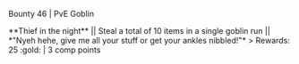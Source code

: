 Bounty 46 \| PvE Goblin

\*\*Thief in the night\*\* \|\| Steal a total of 10 items in a single
goblin run \|\| \*\"Nyeh hehe, give me all your stuff or get your ankles
nibbled!\"\* \> Rewards: 25 :gold: \| 3 comp points
